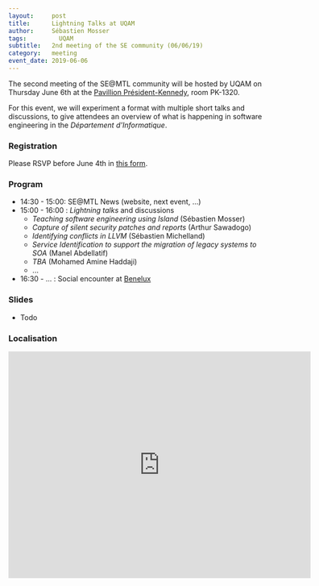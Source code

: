 ```yaml
---
layout:     post
title:      Lightning Talks at UQAM
author:     Sébastien Mosser
tags: 		  UQAM
subtitle:  	2nd meeting of the SE community (06/06/19)
category:   meeting
event_date: 2019-06-06
---
```


The second meeting of the SE@MTL community will be hosted by UQAM on Thursday June 6th at the [Pavillion Président-Kennedy](https://goo.gl/maps/LZCWb1zNiUon78dP9), room PK-1320.

For this event, we will experiment a format with multiple short talks and discussions, to give attendees an overview of what is happening in software engineering in the _Département d'Informatique_.

### Registration

Please RSVP before June 4th in [this form](https://docs.google.com/spreadsheets/d/1IxdCFGugpDGVam2E9h3HrvnKHbjkyB-GAK23KEQj4Nc/edit?usp=sharing).

### Program

  - 14:30 - 15:00: SE@MTL News (website, next event, ...)
  - 15:00 - 16:00 : _Lightning talks_ and discussions
    - _Teaching software engineering using Island_ (Sébastien Mosser)
    - _Capture of silent security patches and reports_ (Arthur Sawadogo)
    - _Identifying conflicts in LLVM_ (Sébastien Michelland)
    - _Service Identification to support the migration of legacy systems to SOA_ (Manel Abdellatif)
    - _TBA_ (Mohamed Amine Haddaji)
    - ...
  - 16:30 - ... : Social encounter at [Benelux](https://goo.gl/maps/L4eQBE9fCq4xoZbF6)

### Slides

  - Todo

### Localisation

<iframe align="center" src="https://www.google.com/maps/embed?pb=!1m18!1m12!1m3!1d1398.0285145354565!2d-73.56966194178148!3d45.50893059477532!2m3!1f0!2f0!3f0!3m2!1i1024!2i768!4f13.1!3m3!1m2!1s0x4cc91a4ed38de739%3A0xa1f8ad3e0c7a56d2!2sPavillon+President-Kennedy!5e0!3m2!1sen!2sca!4v1557956540140!5m2!1sen!2sca" width="600" height="450" frameborder="0" style="border:0" allowfullscreen></iframe>
